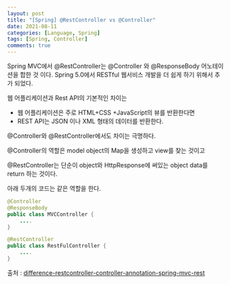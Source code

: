 ```yaml
---
layout: post
title: "[Spring] @RestController vs @Controller"
date: 2021-08-11
categories: [Language, Spring]
tags: [Spring, Controller]
comments: true
---
```

Spring MVC에서 @RestController는 @Controller 와 @ResponseBody 어노테이션을 합한 것 이다. Spring 5.0에서 RESTful 웹서비스 개발을 더 쉽게 하기 위해서 추가 되었다. 

웹 어플리케이션과 Rest API의 기본적인 차이는 

- 웹 어플리케이션은 주로 HTML+CSS +JavaScript의 뷰를 반환한다면
- REST API는 JSON 이나 XML 형태의 데이터를 반환한다.

@Controller와 @RestController에서도 차이는 극명하다. 

@Controller의 역할은 model object의 Map을 생성하고 view를 찾는 것이고 

@RestController는 단순이 object와 HttpResponse에 써있는 object data를 return 하는 것이다. 

아래 두개의 코드는 같은 역할을 한다. 

```java
@Controller
@ResponseBody
public class MVCController {
	....
}
```

```java
@RestController
public class RestFulController {
	....
}
```

출처 : [difference-restcontroller-controller-annotation-spring-mvc-rest](https://www.javacodegeeks.com/2017/08/difference-restcontroller-controller-annotation-spring-mvc-rest.html#:~:text=The%20%40Controller%20is%20a%20common,of%20%40Controller%20%2B%20%40ResponseBody%20)